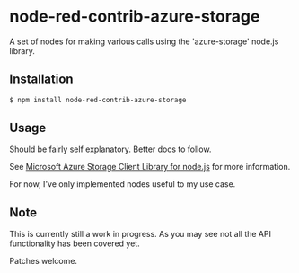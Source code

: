 # node-red-contrib-azure-storage

A set of nodes for making various calls using the 'azure-storage' node.js library.

## Installation

```bash
$ npm install node-red-contrib-azure-storage
```

## Usage

Should be fairly self explanatory. Better docs to follow.

See [Microsoft Azure Storage Client Library for node.js](http://azure.github.io/azure-storage-node/index.html) for more information.

For now, I've only implemented nodes useful to my use case.

## Note

This is currently still a work in progress. As you may see not all the API functionality has been covered yet.

Patches welcome.
